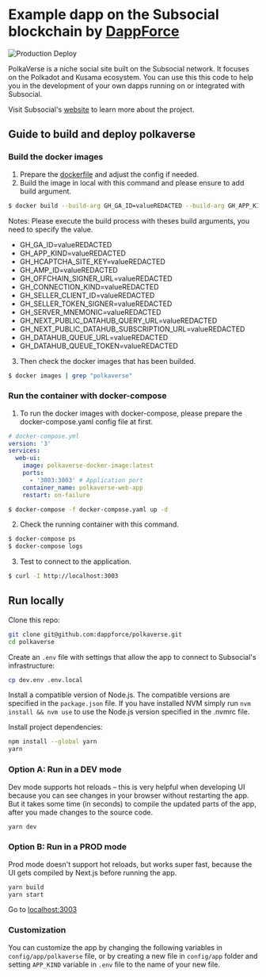 # Example dapp on the Subsocial blockchain by [DappForce](https://github.com/dappforce)

![Production Deploy](https://github.com/dappforce/polkaverse/actions/workflows/build-deploy.yml/badge.svg)

PolkaVerse is a niche social site built on the Subsocial network. It focuses on the Polkadot and Kusama ecosystem. You can use this this code to help you in the development of your own dapps running on or integrated with Subsocial.

Visit Subsocial's [website](https://subsocial.network) to learn more about the project.

## Guide to build and deploy polkaverse

### Build the docker images

1. Prepare the [dockerfile](./docker/Dockerfile) and adjust the config if needed.
2. Build the image in local with this command and please ensure to add build argument.

```bash
$ docker build --build-arg GH_GA_ID=valueREDACTED --build-arg GH_APP_KIND=valueREDACTED --build-arg GH_HCAPTCHA_SITE_KEY=valueREDACTED --build-arg GH_AMP_ID=valueREDACTED --build-arg GH_OFFCHAIN_SIGNER_URL=valueREDACTED --build-arg GH_CONNECTION_KIND=valueREDACTED --build-arg GH_SELLER_CLIENT_ID=valueREDACTED --build-arg GH_SERVER_MNEMONIC==valueREDACTED --build-arg GH_SELLER_TOKEN_SIGNER=valueREDACTED --build-arg GH_NEXT_PUBLIC_DATAHUB_QUERY_URL=valueREDACTED --build-arg GH_NEXT_PUBLIC_DATAHUB_SUBSCRIPTION_URL=valueREDACTED --build-arg GH_DATAHUB_QUEUE_URL=valueREDACTED --build-arg GH_DATAHUB_QUEUE_TOKEN=valueREDACTED -t polkaverse-docker-image:latest .
```

Notes:
Please execute the build process with theses build arguments, you need to specify the value.

- GH_GA_ID=valueREDACTED
- GH_APP_KIND=valueREDACTED
- GH_HCAPTCHA_SITE_KEY=valueREDACTED
- GH_AMP_ID=valueREDACTED
- GH_OFFCHAIN_SIGNER_URL=valueREDACTED
- GH_CONNECTION_KIND=valueREDACTED
- GH_SELLER_CLIENT_ID=valueREDACTED
- GH_SELLER_TOKEN_SIGNER=valueREDACTED
- GH_SERVER_MNEMONIC=valueREDACTED
- GH_NEXT_PUBLIC_DATAHUB_QUERY_URL=valueREDACTED
- GH_NEXT_PUBLIC_DATAHUB_SUBSCRIPTION_URL=valueREDACTED
- GH_DATAHUB_QUEUE_URL=valueREDACTED
- GH_DATAHUB_QUEUE_TOKEN=valueREDACTED

3. Then check the docker images that has been builded.

```bash
$ docker images | grep "polkaverse"
```

### Run the container with docker-compose

1. To run the docker images with docker-compose, please prepare the docker-compose.yaml config file at first.

```yaml
# docker-compose.yml
version: '3'
services:
  web-ui:
    image: polkaverse-docker-image:latest
    ports:
      - '3003:3003' # Application port
    container_name: polkaverse-web-app
    restart: on-failure
```

```bash
$ docker-compose -f docker-compose.yaml up -d
```

2. Check the running container with this command.

```bash
$ docker-compose ps
$ docker-compose logs
```

3. Test to connect to the application.

```bash
$ curl -I http://localhost:3003
```

## Run locally

Clone this repo:

```sh
git clone git@github.com:dappforce/polkaverse.git
cd polkaverse
```

Create an `.env` file with settings that allow the app to connect to Subsocial's infrastructure:

```sh
cp dev.env .env.local
```

Install a compatible version of Node.js. The compatible versions are specified in the `package.json` file.
If you have installed NVM simply run `nvm install && nvm use` to use the Node.js version specified in the .nvmrc file.

Install project dependencies:

```sh
npm install --global yarn
yarn
```

### Option A: Run in a DEV mode

Dev mode supports hot reloads – this is very helpful when developing UI because you can see changes in your browser without restarting the app. But it takes some time (in seconds) to compile the updated parts of the app, after you made changes to the source code.

```sh
yarn dev
```

### Option B: Run in a PROD mode

Prod mode doesn't support hot reloads, but works super fast, because the UI gets compiled by Next.js before running the app.

```sh
yarn build
yarn start
```

Go to [localhost:3003](http://localhost:3003)

### Customization

You can customize the app by changing the following variables in `config/app/polkaverse` file, or by creating a new file in `config/app` folder and setting `APP_KIND` variable in `.env` file to the name of your new file.
